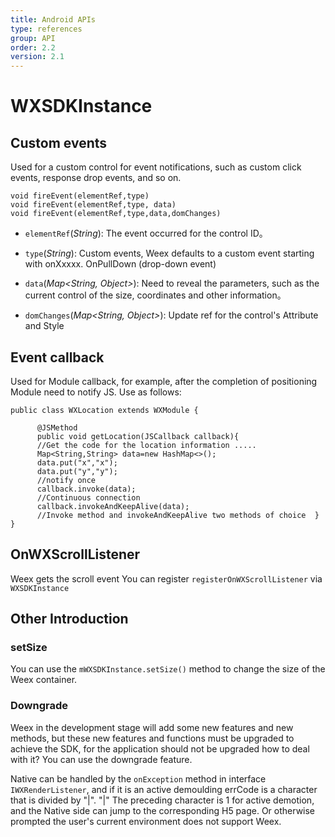 ```yaml
---
title: Android APIs
type: references
group: API
order: 2.2
version: 2.1
---
```


# WXSDKInstance

## Custom events
Used for a custom control for event notifications, such as custom click events, response drop events, and so on.

```
void fireEvent(elementRef,type)
void fireEvent(elementRef,type, data)
void fireEvent(elementRef,type,data,domChanges)
```

* `elementRef`(_String_): The event occurred for the control ID。

* `type`(_String_): Custom events, Weex defaults to a custom event starting with onXxxxx. OnPullDown (drop-down event)

* `data`(_Map<String, Object>_): Need to reveal the parameters, such as the current control of the size, coordinates and other information。

* `domChanges`(_Map<String, Object>_): Update ref for the control's Attribute and Style

## Event callback
Used for Module callback, for example, after the completion of positioning Module need to notify JS. Use as follows:

```
public class WXLocation extends WXModule {

      @JSMethod
      public void getLocation(JSCallback callback){
      //Get the code for the location information .....
      Map<String,String> data=new HashMap<>();
      data.put("x","x");
      data.put("y","y");
      //notify once
      callback.invoke(data);
      //Continuous connection
      callback.invokeAndKeepAlive(data);
      //Invoke method and invokeAndKeepAlive two methods of choice  }
}
```


## OnWXScrollListener
Weex gets the scroll event You can register `registerOnWXScrollListener` via `WXSDKInstance`

## Other Introduction

### setSize

You can use the `mWXSDKInstance.setSize()` method to change the size of the Weex container.

### Downgrade

Weex in the development stage will add some new features and new methods, but these new features and functions must be upgraded to achieve the SDK, for the application should not be upgraded how to deal with it? You can use the downgrade feature.

Native can be handled by the `onException` method in interface `IWXRenderListener`, and if it is an active demoulding errCode is a character that is divided by "|". "|" The preceding character is 1 for active demotion, and the Native side can jump to the corresponding H5 page. Or otherwise prompted the user's current environment does not support Weex.
